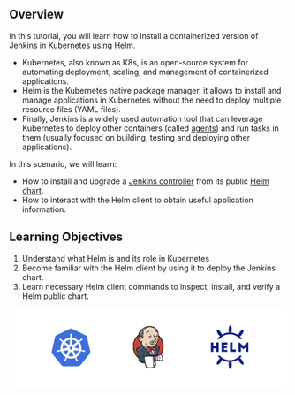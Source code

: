 ## Overview

In this tutorial, you will learn how to install a containerized version of [Jenkins](https://www.jenkins.io/) in [Kubernetes](https://kubernetes.io/) using [Helm](https://helm.sh/). 
* Kubernetes, also known as K8s, is an open-source system for automating deployment, scaling, and management of containerized applications. 
* Helm is the Kubernetes native package manager, it allows to install and manage applications in Kubernetes without the need to deploy multiple resource files (YAML files). 
* Finally, Jenkins is a widely used automation tool that can leverage Kubernetes to deploy other containers (called [agents](https://www.jenkins.io/doc/book/using/using-agents/)) and run tasks in them (usually focused on building, testing and deploying other applications).

In this scenario, we will learn:
* How to install and upgrade a [Jenkins controller](https://www.jenkins.io/doc/book/glossary/#general-terms) from its public [Helm chart](https://github.com/jenkinsci/helm-charts/tree/main/charts/jenkins).
* How to interact with the Helm client to obtain useful application information.

## Learning Objectives

1. Understand what Helm is and its role in  Kubernetes
2. Become familiar with the Helm client by using it to deploy the Jenkins chart.
3. Learn necessary Helm client commands to inspect, install, and verify a Helm public chart.


![Helm Logo](./../assets/intro.png)


